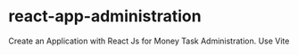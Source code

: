 # react-app-administration
Create an Application with React Js for  Money Task  Administration. Use Vite 
